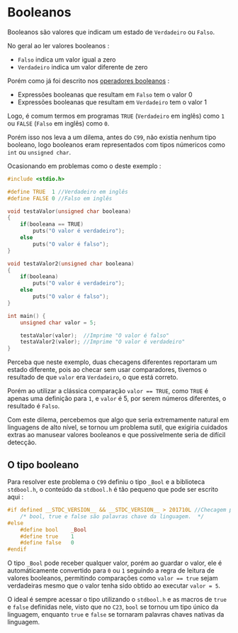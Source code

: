 # Booleanos
Booleanos são valores que indicam um estado de `Verdadeiro` ou `Falso`.

No geral ao ler valores booleanos : 
- `Falso` indica um valor igual a zero
- `Verdadeiro` indica um valor diferente de zero

Porém como já foi descrito nos [operadores booleanos](./2-operadores.md#operadores-booleanos) :
- Expressões booleanas que resultam em `Falso` tem o valor 0
- Expressões booleanas que resultam em `Verdadeiro` tem o valor 1

Logo, é comum termos em programas `TRUE` (`Verdadeiro` em inglês) como `1` ou `FALSE` (`Falso` em inglês) como `0`.

Porém isso nos leva a um dilema, antes do `C99`, não existia nenhum tipo booleano, logo booleanos eram representados com tipos númericos como `int` ou `unsigned char`.

Ocasionando em problemas como o deste exemplo :  
```c
#include <stdio.h>

#define TRUE  1 //Verdadeiro em inglês
#define FALSE 0 //Falso em inglês

void testaValor(unsigned char booleana)
{
    if(booleana == TRUE)
        puts("O valor é verdadeiro");
    else
        puts("O valor é falso");
}

void testaValor2(unsigned char booleana)
{
    if(booleana)
        puts("O valor é verdadeiro");
    else
        puts("O valor é falso");
}

int main() {
    unsigned char valor = 5;

    testaValor(valor);  //Imprime "O valor é falso"
    testaValor2(valor); //Imprime "O valor é verdadeiro"
}
```

Perceba que neste exemplo, duas checagens diferentes reportaram um estado diferente, pois ao checar sem usar comparadores, tivemos o resultado de que `valor` era `Verdadeiro`, o que está correto.

Porém ao utilizar a clássica comparação `valor == TRUE`, como `TRUE` é apenas uma definição para `1`, e `valor` é 5, por serem números diferentes, o resultado é `Falso`.

Com este dilema, percebemos que algo que seria extremamente natural em linguagens de alto nível, se tornou um problema sutil, que exigiria cuidados extras ao manusear valores booleanos e que possivelmente seria de difícil detecção.

## O tipo booleano

Para resolver este problema o `C99` definiu o tipo `_Bool` e a biblioteca `stdbool.h`, o conteúdo da `stdbool.h` é tão pequeno que pode ser escrito aqui : 
```c
#if defined __STDC_VERSION__ && __STDC_VERSION__ > 201710L //Checagem para C23
    /* bool, true e false são palavras chave da linguagem.  */
#else
    #define bool	_Bool
    #define true	1
    #define false	0
#endif
```

O tipo `_Bool` pode receber qualquer valor, porém ao guardar o valor, ele é automáticamente convertido para `0` ou `1` seguindo a regra de leitura de valores booleanos, permitindo comparações como `valor == true` sejam verdadeiras mesmo que o valor tenha sido obtido ao executar `valor = 5`.

O ideal é sempre acessar o tipo utilizando o `stdbool.h` e as macros de `true` e `false` definidas nele, visto que no `C23`, `bool` se tornou um tipo único da linguagem, enquanto `true` e `false` se tornaram palavras chaves nativas da linguagem.


